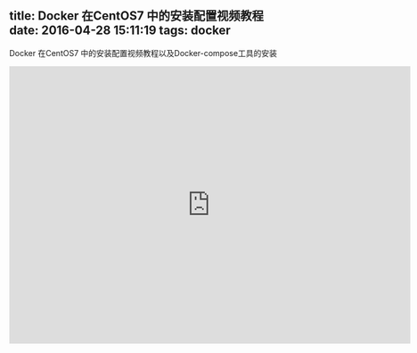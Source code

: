 title: Docker 在CentOS7 中的安装配置视频教程
date: 2016-04-28 15:11:19
tags: docker
---

Docker 在CentOS7 中的安装配置视频教程以及Docker-compose工具的安装

<iframe height=498 width=720 src="http://player.youku.com/embed/XMTU1MDk2NzA1Ng==" frameborder=0 allowfullscreen></iframe>